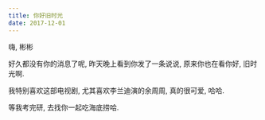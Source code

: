 ```yaml
---
title: 你好旧时光
date: 2017-12-01
---
```


嗨, 彬彬

好久都没有你的消息了呢, 昨天晚上看到你发了一条说说, 原来你也在看你好, 旧时光啊.

我特别喜欢这部电视剧, 尤其喜欢李兰迪演的余周周, 真的很可爱, 哈哈.

等我考完研, 去找你一起吃海底捞哈.
